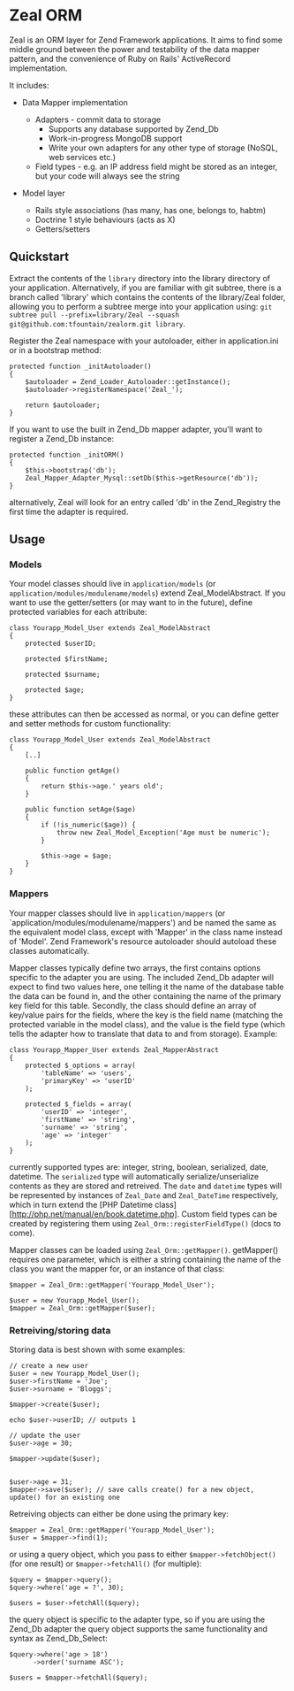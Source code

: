 Zeal ORM
========

Zeal is an ORM layer for Zend Framework applications. It aims to find some middle ground between the power and testability of the data mapper pattern, and the convenience of Ruby on Rails' ActiveRecord implementation.

It includes:

* Data Mapper implementation
    * Adapters - commit data to storage
        * Supports any database supported by Zend_Db
        * Work-in-progress MongoDB support
        * Write your own adapters for any other type of storage (NoSQL, web services etc.)
    * Field types - e.g. an IP address field might be stored as an integer, but your code will always see the string
    
* Model layer
    * Rails style associations (has many, has one, belongs to, habtm)
    * Doctrine 1 style behaviours (acts as X)
    * Getters/setters


## Quickstart

Extract the contents of the `library` directory into the library directory of your application. Alternatively, if you are familiar with git subtree, there is a branch called 'library' which contains the contents of the library/Zeal folder, allowing you to perform a subtree merge into your application using: `git subtree pull --prefix=library/Zeal --squash git@github.com:tfountain/zealorm.git library`.

Register the Zeal namespace with your autoloader, either in application.ini or in a bootstrap method:

    protected function _initAutoloader()
    {
        $autoloader = Zend_Loader_Autoloader::getInstance();
        $autoloader->registerNamespace('Zeal_');

        return $autoloader;
    }

If you want to use the built in Zend_Db mapper adapter, you'll want to register a Zend_Db instance:

    protected function _initORM()
    {
        $this->bootstrap('db');
        Zeal_Mapper_Adapter_Mysql::setDb($this->getResource('db'));
    }

alternatively, Zeal will look for an entry called 'db' in the Zend_Registry the first time the adapter is required.

## Usage

### Models

Your model classes should live in `application/models` (or `application/modules/modulename/models`) extend Zeal_ModelAbstract. If you want to use the getter/setters (or may want to in the future), define protected variables for each attribute:

    class Yourapp_Model_User extends Zeal_ModelAbstract
    {
        protected $userID;

        protected $firstName;

        protected $surname;

        protected $age;
    }

these attributes can then be accessed as normal, or you can define getter and setter methods for custom functionality:

    class Yourapp_Model_User extends Zeal_ModelAbstract
    {
        [..]

        public function getAge()
        {
            return $this->age.' years old';
        }

        public function setAge($age)
        {
            if (!is_numeric($age)) {
                throw new Zeal_Model_Exception('Age must be numeric');
            }

            $this->age = $age;
        }
    }

### Mappers

Your mapper classes should live in `application/mappers` (or `application/modules/modulename/mappers') and be named the same as the equivalent model class, except with 'Mapper' in the class name instead of 'Model'. Zend Framework's resource autoloader should autoload these classes automatically. 

Mapper classes typically define two arrays, the first contains options specific to the adapter you are using. The included Zend_Db adapter will expect to find two values here, one telling it the name of the database table the data can be found in, and the other containing the name of the primary key field for this table. Secondly, the class should define an array of key/value pairs for the fields, where the key is the field name (matching the protected variable in the model class), and the value is the field type (which tells the adapter how to translate that data to and from storage). Example:

    class Yourapp_Mapper_User extends Zeal_MapperAbstract
    {
        protected $_options = array(
            'tableName' => 'users',
            'primaryKey' => 'userID'
        );

        protected $_fields = array(
            'userID' => 'integer',
            'firstName' => 'string',
            'surname' => 'string',
            'age' => 'integer'
        );
    }

currently supported types are: integer, string, boolean, serialized, date, datetime. The `serialized` type will automatically serialize/unserialize contents as they are stored and retreived. The `date` and `datetime` types will be represented by instances of `Zeal_Date` and `Zeal_DateTime` respectively, which in turn extend the [PHP Datetime class][http://php.net/manual/en/book.datetime.php]. Custom field types can be created by registering them using `Zeal_Orm::registerFieldType()` (docs to come).

Mapper classes can be loaded using `Zeal_Orm::getMapper()`. getMapper() requires one parameter, which is either a string containing the name of the class you want the mapper for, or an instance of that class:

    $mapper = Zeal_Orm::getMapper('Yourapp_Model_User');

    $user = new Yourapp_Model_User();
    $mapper = Zeal_Orm::getMapper($user);

### Retreiving/storing data

Storing data is best shown with some examples:

    // create a new user
    $user = new Yourapp_Model_User();
    $user->firstName = 'Joe';
    $user->surname = 'Bloggs';

    $mapper->create($user);

    echo $user->userID; // outputs 1

    // update the user
    $user->age = 30;

    $mapper->update($user);


    $user->age = 31;
    $mapper->save($user); // save calls create() for a new object, update() for an existing one

Retreiving objects can either be done using the primary key:

    $mapper = Zeal_Orm::getMapper('Yourapp_Model_User');
    $user = $mapper->find(1);

or using a query object, which you pass to either `$mapper->fetchObject()` (for one result) or `$mapper->fetchAll()` (for multiple):

    $query = $mapper->query();
    $query->where('age = ?', 30);

    $users = $user->fetchAll($query);

the query object is specific to the adapter type, so if you are using the Zend_Db adapter the query object supports the same functionality and syntax as Zend_Db_Select:

    $query->where('age > 18')
          ->order('surname ASC');

    $users = $mapper->fetchAll($query);